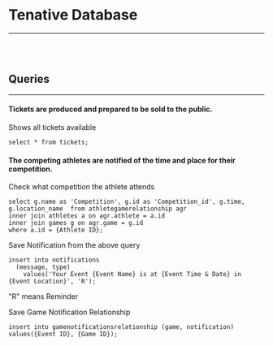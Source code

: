 <h1>Tenative Database</h1>
<hr>
<br>
<br>
<h2>Queries</h2>
<hr>
<h4>Tickets are produced and prepared to be sold to the public.</h4>
<tb><p>Shows all tickets available</p>
<tb><code>select * from tickets;</code>

<br>
<h4>The competing athletes are notified of the time and place for their competition.</h4>
<p>Check what competition the athlete attends</p>
<code>select g.name as 'Competition', g.id as 'Competition_id', g.time, g.location_name  from athletegamerelationship agr
inner join athletes a on agr.athlete = a.id
inner join games g on agr.game = g.id
where a.id = {Athlete ID};
</code>
<p>Save Notification from the above query</p>
<code>insert into notifications 
  (message, type)
    values('Your Event {Event Name} is at {Event Time & Date} in {Event Location}', 'R');</code>
<p>"R" means Reminder</p>
<p>Save Game Notification Relationship</p>
<code>insert into gamenotificationsrelationship (game, notification) values({Event ID}, {Game ID});</code>
